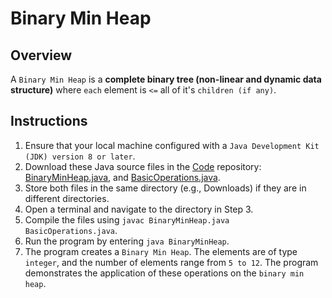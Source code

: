 # Binary Min Heap

## Overview 
A `Binary Min Heap` is a **complete binary tree (non-linear and dynamic data structure)** where `each` element is `<=` all of it's `children (if any)`.

## Instructions
1. Ensure that your local machine configured with a `Java Development Kit (JDK) version 8 or later`.
2. Download these Java source files in the [Code](https://github.com/shumarb/code/tree/main) repository: [BinaryMinHeap.java](https://github.com/shumarb/code/tree/main/code/BinaryMinHeap.java), and [BasicOperations.java](https://github.com/shumarb/code/tree/main/code/BasicOperations.java).
3. Store both files in the same directory (e.g., Downloads) if they are in different directories.
4. Open a terminal and navigate to the directory in Step 3.
5. Compile the files using `javac BinaryMinHeap.java BasicOperations.java`.
6. Run the program by entering `java BinaryMinHeap`.
7. The program creates a `Binary Min Heap`. The elements are of type `integer`, and the number of elements range from `5 to 12`. The program demonstrates the application of these operations on the `binary min heap`.
